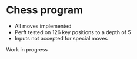 # Chess program

- All moves implemented
- Perft tested on 126 key positions to a depth of 5
- Inputs not accepted for special moves

Work in progress